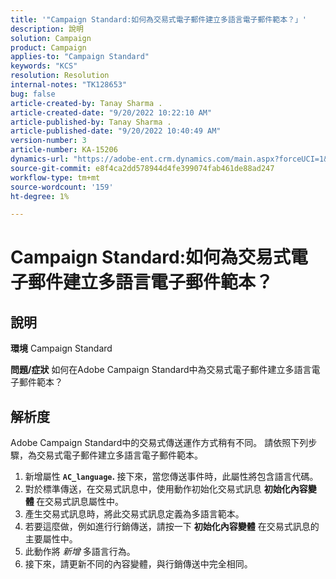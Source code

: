 ```yaml
---
title: '"Campaign Standard:如何為交易式電子郵件建立多語言電子郵件範本？」'
description: 說明
solution: Campaign
product: Campaign
applies-to: "Campaign Standard"
keywords: "KCS"
resolution: Resolution
internal-notes: "TK128653"
bug: false
article-created-by: Tanay Sharma .
article-created-date: "9/20/2022 10:22:10 AM"
article-published-by: Tanay Sharma .
article-published-date: "9/20/2022 10:40:49 AM"
version-number: 3
article-number: KA-15206
dynamics-url: "https://adobe-ent.crm.dynamics.com/main.aspx?forceUCI=1&pagetype=entityrecord&etn=knowledgearticle&id=da09ec12-ce38-ed11-9db1-002248086735"
source-git-commit: e8f4ca2dd578944d4fe399074fab461de88ad247
workflow-type: tm+mt
source-wordcount: '159'
ht-degree: 1%

---
```


# Campaign Standard:如何為交易式電子郵件建立多語言電子郵件範本？

## 說明

<b>環境</b>
Campaign Standard


<b>問題/症狀</b>
如何在Adobe Campaign Standard中為交易式電子郵件建立多語言電子郵件範本？


## 解析度




Adobe Campaign Standard中的交易式傳送運作方式稍有不同。 請依照下列步驟，為交易式電子郵件建立多語言電子郵件範本。



1. 新增屬性 <b>`AC_language`. </b>接下來，當您傳送事件時，此屬性將包含語言代碼。
2. 對於標準傳送，在交易式訊息中，使用動作初始化交易式訊息 <b>初始化內容變體 </b>在交易式訊息屬性中。
3. 產生交易式訊息時，將此交易式訊息定義為多語言範本。
4. 若要這麼做，例如進行行銷傳送，請按一下 <b>初始化內容變體</b> 在交易式訊息的主要屬性中。
5. 此動作將 *新增* 多語言行為。
6. 接下來，請更新不同的內容變體，與行銷傳送中完全相同。

